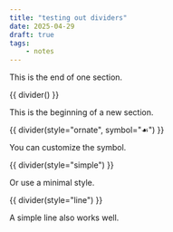 ```yaml
---
title: "testing out dividers"
date: 2025-04-29
draft: true
tags:
    - notes
---
```


This is the end of one section.

{{ divider() }}

This is the beginning of a new section.

{{ divider(style="ornate", symbol="☙") }}

You can customize the symbol.

{{ divider(style="simple") }}

Or use a minimal style.

{{ divider(style="line") }}

A simple line also works well.
